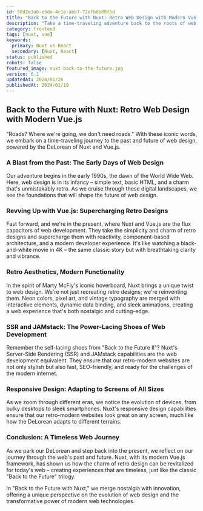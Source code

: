 ```yaml
---
id: 58d2e3ab-e5de-4c1e-abb7-72efb0b88f5d
title: "Back to the Future with Nuxt: Retro Web Design with Modern Vue.js"
description: "Take a time-traveling adventure back to the roots of web design and discover how Nuxt, with its modern Vue.js framework, revitalizes retro design elements for the contemporary web. Experience a fusion of past and present in web development."
category: frontend
tags: [nuxt, vue]
keywords: 
  primary: Nuxt vs React
  secondary: [Nuxt, React]
status: published
robots: false
featured_image: nuxt-back-to-the-future.jpg
version: 0.1
updatedAt: 2024/01/26
publishedAt: 2024/01/19
---
```


## Back to the Future with Nuxt: Retro Web Design with Modern Vue.js

"Roads? Where we're going, we don't need roads." With these iconic words, we embark on a time-traveling journey to the past and future of web design, powered by the DeLorean of Nuxt and Vue.js.

### A Blast from the Past: The Early Days of Web Design

Our adventure begins in the early 1990s, the dawn of the World Wide Web. Here, web design is in its infancy – simple text, basic HTML, and a charm that's unmistakably retro. As we cruise through these digital landscapes, we see the foundations that will shape the future of web design.

### Revving Up with Vue.js: Supercharging Retro Designs

Fast forward, and we're in the present, where Nuxt and Vue.js are the flux capacitors of web development. They take the simplicity and charm of retro designs and supercharge them with reactivity, component-based architecture, and a modern developer experience. It's like watching a black-and-white movie in 4K – the same classic story but with breathtaking clarity and vibrance.

### Retro Aesthetics, Modern Functionality

In the spirit of Marty McFly's iconic hoverboard, Nuxt brings a unique twist to web design. We're not just recreating retro designs; we're reinventing them. Neon colors, pixel art, and vintage typography are merged with interactive elements, dynamic data binding, and sleek animations, creating a web experience that's both nostalgic and cutting-edge.

### SSR and JAMstack: The Power-Lacing Shoes of Web Development

Remember the self-lacing shoes from "Back to the Future II"? Nuxt's Server-Side Rendering (SSR) and JAMstack capabilities are the web development equivalent. They ensure that our retro-modern websites are not only stylish but also fast, SEO-friendly, and ready for the challenges of the modern internet.

### Responsive Design: Adapting to Screens of All Sizes

As we zoom through different eras, we notice the evolution of devices, from bulky desktops to sleek smartphones. Nuxt's responsive design capabilities ensure that our retro-modern websites look great on any screen, much like how the DeLorean adapts to different terrains.

### Conclusion: A Timeless Web Journey

As we park our DeLorean and step back into the present, we reflect on our journey through the web's past and future. Nuxt, with its modern Vue.js framework, has shown us how the charm of retro design can be revitalized for today's web – creating experiences that are timeless, just like the classic "Back to the Future" trilogy.

In "Back to the Future with Nuxt," we merge nostalgia with innovation, offering a unique perspective on the evolution of web design and the transformative power of modern web technologies.